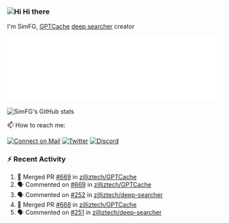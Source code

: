 ### <img src='https://qpluspicture.oss-cn-beijing.aliyuncs.com/6LjjQA/Hi.gif' alt='Hi' width="24"/> Hi there

I'm SimFG, [GPTCache](https://github.com/zilliztech/GPTCache) [deep searcher](https://github.com/zilliztech/deep-searcher) creator

![Metrics 👋](/metrics.plugin.followup.user.svg)

![SimFG's GitHub stats](https://github-readme-stats.vercel.app/api?username=SimFG&show_icons=true&theme=radical&count_private=true)

📫 How to reach me:

[![Connect on Mail](https://img.shields.io/badge/Ask%20me-anything-1abc9c.svg)](mailto:1142838399@qq.com)
[![Twitter](https://img.shields.io/twitter/follow/FogSim?style=social)](https://twitter.com/FogSim)
[![Discord](https://img.shields.io/discord/1092648432495251507?label=Discord&logo=discord)](https://discord.gg/Q8C6WEjSWV)

### :zap: Recent Activity

<!--START_SECTION:activity-->
1. 🎉 Merged PR [#669](https://github.com/zilliztech/GPTCache/pull/669) in [zilliztech/GPTCache](https://github.com/zilliztech/GPTCache)
2. 🗣 Commented on [#669](https://github.com/zilliztech/GPTCache/issues/669) in [zilliztech/GPTCache](https://github.com/zilliztech/GPTCache)
3. 🗣 Commented on [#252](https://github.com/zilliztech/deep-searcher/issues/252) in [zilliztech/deep-searcher](https://github.com/zilliztech/deep-searcher)
4. 🎉 Merged PR [#668](https://github.com/zilliztech/GPTCache/pull/668) in [zilliztech/GPTCache](https://github.com/zilliztech/GPTCache)
5. 🗣 Commented on [#251](https://github.com/zilliztech/deep-searcher/issues/251) in [zilliztech/deep-searcher](https://github.com/zilliztech/deep-searcher)
<!--END_SECTION:activity-->

